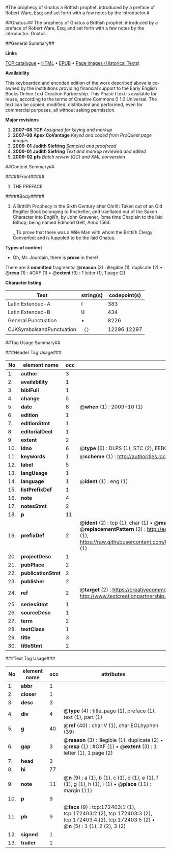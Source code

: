 #The prophecy of Gnatus a Brittish prophet: introduced by a preface of Robert Ware, Esq; and set forth with a few notes by the introductor.#

##Gnatus.##
The prophecy of Gnatus a Brittish prophet: introduced by a preface of Robert Ware, Esq; and set forth with a few notes by the introductor.
Gnatus.

##General Summary##

**Links**

[TCP catalogue](http://www.ota.ox.ac.uk/tcp/)  • 
[HTML](http://tei.it.ox.ac.uk/tcp/Texts-HTML/free/A97/A97162.html)  • 
[EPUB](http://tei.it.ox.ac.uk/tcp/Texts-EPUB/free/A97/A97162.epub) • 
[Page images (Historical Texts)](https://data.historicaltexts.jisc.ac.uk/view?pubId=eebo-45578490e&pageId=eebo-45578490e-172403-1)

**Availability**

This keyboarded and encoded edition of the
	       work described above is co-owned by the institutions
	       providing financial support to the Early English Books
	       Online Text Creation Partnership. This Phase I text is
	       available for reuse, according to the terms of Creative
	       Commons 0 1.0 Universal. The text can be copied,
	       modified, distributed and performed, even for
	       commercial purposes, all without asking permission.

**Major revisions**

1. __2007-08__ __TCP__ *Assigned for keying and markup*
1. __2007-08__ __Apex CoVantage__ *Keyed and coded from ProQuest page images*
1. __2009-01__ __Judith Siefring__ *Sampled and proofread*
1. __2009-01__ __Judith Siefring__ *Text and markup reviewed and edited*
1. __2009-02__ __pfs__ *Batch review (QC) and XML conversion*

##Content Summary##

#####Front#####

1. THE PREFACE.

#####Body#####

1. A Brittiſh Prophecy in the Sixth Century after Chriſt: Taken out of an Old Regiſter Book belonging to Rocheſter, and tranſlated out of the Saxon Character into Engliſh, by John Gravener, ſome time Chaplain to the ſaid Biſhop; being named Edmond Geſt, Anno 1564.

    _ To prove that there was a Wiſe Man with whom the Brittiſh Clergy Converſed; and is ſuppoſed to be the ſaid Gnatus.

**Types of content**

  * Oh, Mr. Jourdain, there is **prose** in there!

There are 3 **ommitted** fragments! 
 @__reason__ (3) : illegible (1), duplicate (2)  •  @__resp__ (1) : #OXF (1)  •  @__extent__ (3) : 1 letter (1), 1 page (2)

**Character listing**


|Text|string(s)|codepoint(s)|
|---|---|---|
|Latin Extended-A|ſ|383|
|Latin Extended-B|Ʋ|434|
|General Punctuation|•|8226|
|CJKSymbolsandPunctuation|〈〉|12296 12297|

##Tag Usage Summary##

###Header Tag Usage###

|No|element name|occ|attributes|
|---|---|---|---|
|1.|__author__|3||
|2.|__availability__|1||
|3.|__biblFull__|1||
|4.|__change__|5||
|5.|__date__|8| @__when__ (1) : 2009-10 (1)|
|6.|__edition__|1||
|7.|__editionStmt__|1||
|8.|__editorialDecl__|1||
|9.|__extent__|2||
|10.|__idno__|6| @__type__ (6) : DLPS (1), STC (2), EEBO-CITATION (1), OCLC (1), VID (1)|
|11.|__keywords__|1| @__scheme__ (1) : http://authorities.loc.gov/ (1)|
|12.|__label__|5||
|13.|__langUsage__|1||
|14.|__language__|1| @__ident__ (1) : eng (1)|
|15.|__listPrefixDef__|1||
|16.|__note__|4||
|17.|__notesStmt__|2||
|18.|__p__|11||
|19.|__prefixDef__|2| @__ident__ (2) : tcp (1), char (1)  •  @__matchPattern__ (2) : ([0-9\-]+):([0-9IVX]+) (1), (.+) (1)  •  @__replacementPattern__ (2) : http://eebo.chadwyck.com/downloadtiff?vid=$1&page=$2 (1), https://raw.githubusercontent.com/textcreationpartnership/Texts/master/tcpchars.xml#$1 (1)|
|20.|__projectDesc__|1||
|21.|__pubPlace__|2||
|22.|__publicationStmt__|2||
|23.|__publisher__|2||
|24.|__ref__|2| @__target__ (2) : https://creativecommons.org/publicdomain/zero/1.0/ (1), http://www.textcreationpartnership.org/docs/. (1)|
|25.|__seriesStmt__|1||
|26.|__sourceDesc__|1||
|27.|__term__|2||
|28.|__textClass__|1||
|29.|__title__|3||
|30.|__titleStmt__|2||


###Text Tag Usage###

|No|element name|occ|attributes|
|---|---|---|---|
|1.|__abbr__|1||
|2.|__closer__|1||
|3.|__desc__|3||
|4.|__div__|4| @__type__ (4) : title_page (1), preface (1), text (1), part (1)|
|5.|__g__|40| @__ref__ (40) : char:V (1), char:EOLhyphen (39)|
|6.|__gap__|3| @__reason__ (3) : illegible (1), duplicate (2)  •  @__resp__ (1) : #OXF (1)  •  @__extent__ (3) : 1 letter (1), 1 page (2)|
|7.|__head__|3||
|8.|__hi__|77||
|9.|__note__|11| @__n__ (9) : a (1), b (1), c (1), d (1), e (1), f (1), g (1), h (1), i (1)  •  @__place__ (11) : margin (11)|
|10.|__p__|9||
|11.|__pb__|9| @__facs__ (9) : tcp:172403:1 (1), tcp:172403:2 (2), tcp:172403:3 (2), tcp:172403:4 (2), tcp:172403:5 (2)  •  @__n__ (5) : 1 (1), 2 (2), 3 (2)|
|12.|__signed__|1||
|13.|__trailer__|1||
